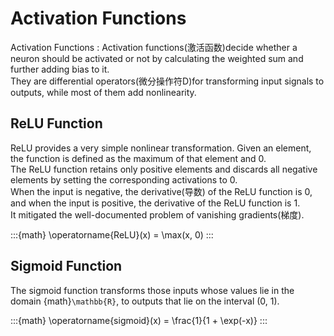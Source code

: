 # Activation Functions

Activation Functions
: Activation functions(激活函数)decide whether a neuron should be activated
  or not by calculating the weighted sum and further adding bias to it. \
  They are differential operators(微分操作符D)for transforming input signals
  to outputs, while most of them add nonlinearity.

## ReLU Function

ReLU provides a very simple nonlinear transformation. Given an element,
the function is defined as the maximum of that element and 0. \
The ReLU function retains only positive elements and discards all negative
elements by setting the corresponding activations to 0. \
When the input is negative, the derivative(导数) of the ReLU function is 0,
and when the input is positive, the derivative of the ReLU function is 1. \
It mitigated the well-documented problem of vanishing gradients(梯度).

:::{math}
\operatorname{ReLU}(x) = \max(x, 0)
:::

## Sigmoid Function

The sigmoid function transforms those inputs whose values lie in the
domain {math}`\mathbb{R}`, to outputs that lie on the interval (0, 1).

:::{math}
\operatorname{sigmoid}(x) = \frac{1}{1 + \exp(-x)}
:::


